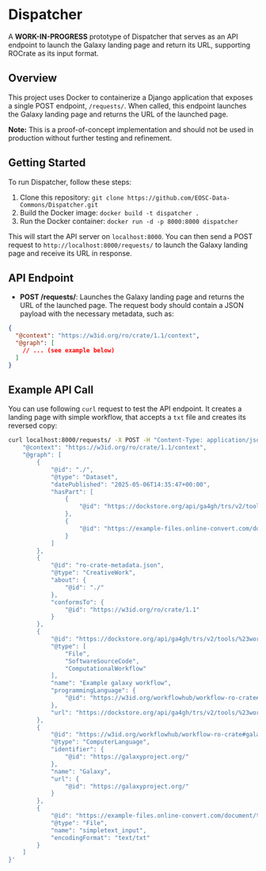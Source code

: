 **Dispatcher**
===============

A **WORK-IN-PROGRESS** prototype of Dispatcher that serves as an API endpoint to launch the Galaxy landing page and return its URL, supporting ROCrate as its input format.

**Overview**
------------

This project uses Docker to containerize a Django application that exposes a single POST endpoint, `/requests/`. When called, this endpoint launches the Galaxy landing page and returns the URL of the launched page.

**Note:** This is a proof-of-concept implementation and should not be used in production without further testing and refinement.

**Getting Started**
-------------------

To run Dispatcher, follow these steps:

1. Clone this repository: `git clone https://github.com/EOSC-Data-Commons/Dispatcher.git`
2. Build the Docker image: `docker build -t dispatcher .`
3. Run the Docker container: `docker run -d -p 8000:8000 dispatcher`

This will start the API server on `localhost:8000`. You can then send a POST request to `http://localhost:8000/requests/` to launch the Galaxy landing page and receive its URL in response.

**API Endpoint**
----------------

* **POST /requests/**: Launches the Galaxy landing page and returns the URL of the launched page. The request body should contain a JSON payload with the necessary metadata, such as:
```json
{
  "@context": "https://w3id.org/ro/crate/1.1/context",
  "@graph": [
    // ... (see example below)
  ]
}
```
**Example API Call**
--------------------

You can use following `curl` request to test the API endpoint. It creates a landing page with simple workflow, that accepts a `txt` file and creates its reversed copy:
```bash
curl localhost:8000/requests/ -X POST -H "Content-Type: application/json" --data '{
    "@context": "https://w3id.org/ro/crate/1.1/context",
    "@graph": [
        {
            "@id": "./",
            "@type": "Dataset",
            "datePublished": "2025-05-06T14:35:47+00:00",
            "hasPart": [
                {
                    "@id": "https://dockstore.org/api/ga4gh/trs/v2/tools/%23workflow%2Fgithub.com%2Flaitanawe%2Fismb2024%2Fgalaxy_example/versions/main/PLAIN_GALAXY/descriptor//Galaxy-Workflow-reverse_file_galaxy_workflow.ga"
                },
                {
                    "@id": "https://example-files.online-convert.com/document/txt/example.txt"
                }
            ]
        },
        {
            "@id": "ro-crate-metadata.json",
            "@type": "CreativeWork",
            "about": {
                "@id": "./"
            },
            "conformsTo": {
                "@id": "https://w3id.org/ro/crate/1.1"
            }
        },
        {
            "@id": "https://dockstore.org/api/ga4gh/trs/v2/tools/%23workflow%2Fgithub.com%2Flaitanawe%2Fismb2024%2Fgalaxy_example/versions/main/PLAIN_GALAXY/descriptor//Galaxy-Workflow-reverse_file_galaxy_workflow.ga",
            "@type": [
                "File",
                "SoftwareSourceCode",
                "ComputationalWorkflow"
            ],
            "name": "Example galaxy workflow",
            "programmingLanguage": {
                "@id": "https://w3id.org/workflowhub/workflow-ro-crate#galaxy"
            },
            "url": "https://dockstore.org/api/ga4gh/trs/v2/tools/%23workflow%2Fgithub.com%2Flaitanawe%2Fismb2024%2Fgalaxy_example/versions/main/GALAXY/files?format=zip"
        },
        {
            "@id": "https://w3id.org/workflowhub/workflow-ro-crate#galaxy",
            "@type": "ComputerLanguage",
            "identifier": {
                "@id": "https://galaxyproject.org/"
            },
            "name": "Galaxy",
            "url": {
                "@id": "https://galaxyproject.org/"
            }
        },
        {
            "@id": "https://example-files.online-convert.com/document/txt/example.txt",
            "@type": "File",
            "name": "simpletext_input",
            "encodingFormat": "text/txt"
        }
    ]
}'
```
